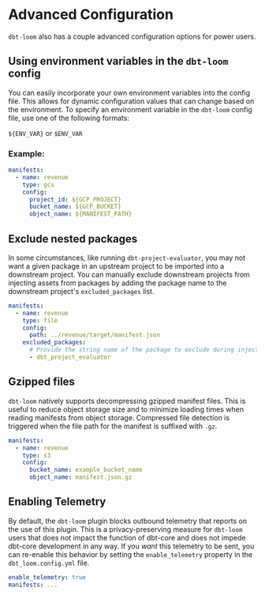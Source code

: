 # Advanced Configuration

`dbt-loom` also has a couple advanced configuration options for power users.

## Using environment variables in the `dbt-loom` config

You can easily incorporate your own environment variables into the config file. This allows for dynamic configuration values that can change based on the environment. To specify an environment variable in the `dbt-loom` config file, use one of the following formats:

`${ENV_VAR}` or `$ENV_VAR`

### Example:

```yaml
manifests:
  - name: revenue
    type: gcs
    config:
      project_id: ${GCP_PROJECT}
      bucket_name: ${GCP_BUCKET}
      object_name: ${MANIFEST_PATH}
```

## Exclude nested packages

In some circumstances, like running `dbt-project-evaluator`, you may not want a
given package in an upstream project to be imported into a downstream project.
You can manually exclude downstream projects from injecting assets from packages
by adding the package name to the downstream project's `excluded_packages` list.

```yaml
manifests:
  - name: revenue
    type: file
    config:
      path: ../revenue/target/manifest.json
    excluded_packages:
      # Provide the string name of the package to exclude during injection.
      - dbt_project_evaluator
```

## Gzipped files

`dbt-loom` natively supports decompressing gzipped manifest files. This is useful to reduce object storage size and to minimize loading times when reading manifests from object storage. Compressed file detection is triggered when the file path for the manifest is suffixed
with `.gz`.

```yaml
manifests:
  - name: revenue
    type: s3
    config:
      bucket_name: example_bucket_name
      object_name: manifest.json.gz
```

## Enabling Telemetry

By default, the `dbt-loom` plugin blocks outbound telemetry that reports on
the use of this plugin. This is a privacy-preserving measure for `dbt-loom`
users that does not impact the function of dbt-core and does not impede
dbt-core development in any way. If you _want_ this telemetry to be sent, you
can re-enable this behavior by setting the `enable_telemetry` property
in the `dbt_loom.config.yml` file.

```yaml
enable_telemetry: true
manifests: ...
```
